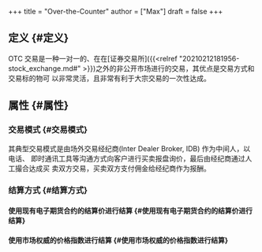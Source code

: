 +++
title = "Over-the-Counter"
author = ["Max"]
draft = false
+++

## 定义 {#定义}

OTC 交易是一种一对一的、在在[证券交易所]({{<relref "20210212181956-stock_exchange.md#" >}})之外的非公开市场进行的交易，其优点是交易方式和交易标的物可
以非常灵活，且非常有利于大宗交易的一次性达成。


## 属性 {#属性}


### 交易模式 {#交易模式}

其典型交易模式是由场外交易经纪商(Inter Dealer Broker, IDB) 作为中间人，以电话、
即时通讯工具等沟通方式向客户进行买卖报盘询价，最后由经纪商通过人工撮合达成买
卖双方交易，买卖双方支付佣金给经纪商作为报酬。


### 结算方式 {#结算方式}


#### 使用现有电子期货合约的结算价进行结算 {#使用现有电子期货合约的结算价进行结算}


#### 使用市场权威的价格指数进行结算 {#使用市场权威的价格指数进行结算}
